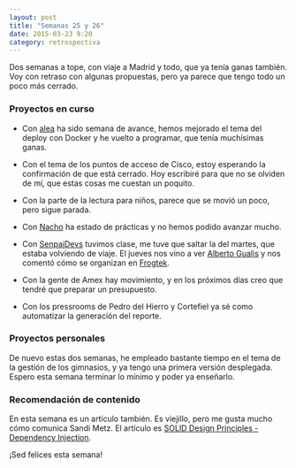 ```yaml
---
layout: post
title: "Semanas 25 y 26"
date: 2015-03-23 9:20
category: retrospectiva
---
```


Dos semanas a tope, con viaje a Madrid y todo, que ya tenía ganas también. Voy
con retraso con algunas propuestas, pero ya parece que tengo todo un poco más
cerrado.

### Proyectos en curso

* Con [alea](http://alea-soluciones.com) ha sido semana de avance, hemos
  mejorado el tema del deploy con Docker y he vuelto a programar, que tenía
  muchísimas ganas.

* Con el tema de los puntos de acceso de Cisco, estoy esperando la confirmación
  de que está cerrado. Hoy escribiré para que no se olviden de mí, que estas
  cosas me cuestan un poquito.

* Con la parte de la lectura para niños, parece que se movió un poco, pero sigue
  parada.

* Con [Nacho](https://twitter.com/Nachokyoku) ha estado de prácticas y no hemos
  podido avanzar mucho.

* Con [SenpaiDevs](http://senpaidevs.com) tuvimos clase, me tuve que saltar la
  del martes, que estaba volviendo de viaje. El jueves nos vino a ver [Alberto
  Gualis](https://twitter.com/gualison) y nos comentó cómo se organizan en
  [Frogtek](http://frogtek.org).

* Con la gente de Amex hay movimiento, y en los próximos días creo que tendré
  que preparar un presupuesto.

* Con los pressrooms de Pedro del Hierro y Cortefiel ya sé como automatizar la
  generación del reporte.

### Proyectos personales

De nuevo estas dos semanas, he empleado bastante tiempo en el tema de la gestión
de los gimnasios, y ya tengo una primera versión desplegada. Espero esta semana
terminar lo mínimo y poder ya enseñarlo.

### Recomendación de contenido

En esta semana es un artículo también. Es viejillo, pero me gusta mucho cómo
comunica Sandi Metz. El artículo es [SOLID Design Principles - Dependency
Injection](http://www.sandimetz.com/blog/2009/03/21/solid-design-principles).

¡Sed felices esta semana!

